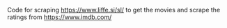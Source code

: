 Code for scraping https://www.liffe.si/sl/ to get the movies and scrape the ratings from https://www.imdb.com/